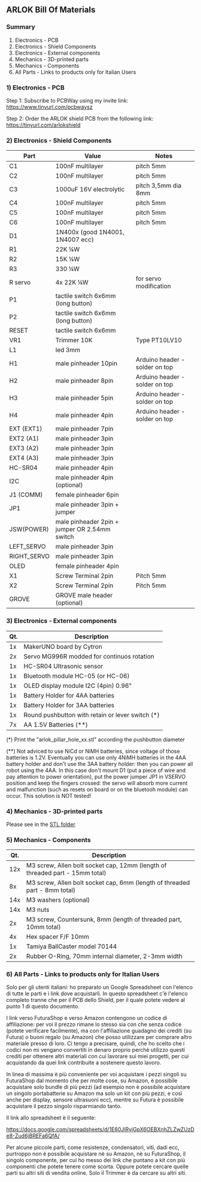## ARLOK Bill Of Materials

### Summary

1) Electronics - PCB
2) Electronics - Shield Components
3) Electronics - External components
4) Mechanics   - 3D-printed parts
5) Mechanics   - Components
6) All Parts - Links to products only for Italian Users

### 1) Electronics - PCB

Step 1: Subscribe to PCBWay using my invite link:
        https://www.tinyurl.com/pcbwaysz

Step 2: Order the ARLOK shield PCB from the following link:
        https://tinyurl.com/arlokshield

### 2) Electronics - Shield Components

| Part         | Value                                          | Notes                            |
|--------------|------------------------------------------------|----------------------------------|
| C1           | 100nF multilayer                               | pitch 5mm                        |
| C2           | 100nF multilayer                               | pitch 5mm                        |
| C3           | 1000uF 16V electrolytic                        | pitch 3,5mm dia 8mm              |
| C4           | 100nF multilayer                               | pitch 5mm                        |
| C5           | 100nF multilayer                               | pitch 5mm                        |
| C6           | 100nF multilayer                               | pitch 5mm                        |
| D1           | 1N400x  (good 1N4001, 1N4007 ecc)              |                                  |
| R1           | 22K ¼W                                         |                                  |
| R2           | 15K ¼W                                         |                                  |
| R3           | 330 ¼W                                         |                                  |
| R servo      | 4x 22K ¼W                                      | for servo modification           |
| P1           | tactile switch 6x6mm (long button)             |                                  |
| P2           | tactile switch 6x6mm (long button)             |                                  |
| RESET        | tactile switch 6x6mm                           |                                  |
| VR1          | Trimmer 10K                                    | Type PT10LV10                    |
| L1           | led 3mm                                        |                                  |
| H1           | male pinheader 10pin                           | Arduino header - solder on top   |
| H2           | male pinheader 8pin                            | Arduino header - solder on top   |
| H3           | male pinheader 5pin                            | Arduino header - solder on top   |
| H4           | male pinheader 4pin                            | Arduino header - solder on top   |
| EXT (EXT1)   | male pinheader 7pin                            |                                  |
| EXT2 (A1)    | male pinheader 3pin                            |                                  |
| EXT3 (A2)    | male pinheader 3pin                            |                                  |
| EXT4 (A3)    | male pinheader 3pin                            |                                  |
| HC-SR04      | male pinheader 4pin                            |                                  |
| I2C          | male pinheader 4pin (optional)                 |                                  |
| J1 (COMM)    | female pinheader 6pin                          |                                  |
| JP1          | male pinheader 3pin + jumper                   |                                  |
| JSW(POWER)   | male pinheader 2pin + jumper OR 2.54mm switch  |                                  |
| LEFT_SERVO   | male pinheader 3pin                            |                                  |
| RIGHT_SERVO  | male pinheader 3pin                            |                                  |
| OLED         | female pinheader 4pin                          |                                  |
| X1           | Screw Terminal 2pin                            | Pitch 5mm                        |
| X2           | Screw Terminal 2pin                            | Pitch 5mm                        |
| GROVE        | GROVE male header (optional)                   |                                  |

### 3) Electronics - External components

| Qt.          | Description                                      |
|--------------|--------------------------------------------------|
| 1x           | MakerUNO board by Cytron                         |
| 2x           | Servo MG996R modded for continuos rotation       |
| 1x           | HC-SR04 Ultrasonic sensor                        |
| 1x           | Bluetooth module HC-05 (or HC-06)                |
| 1x           | OLED display module I2C (4pin) 0.96"             |
| 1x           | Battery Holder for 4AA batteries                 |
| 1x           | Battery Holder for 3AA batteries                 |
| 1x           | Round pushbutton with retain or lever switch (*) |
| 7x           | AA 1.5V Batteries (**)                           |

(*)  Print the "arlok_pillar_hole_xx.stl" according the pushbutton diameter  
  
(**) Not adviced to use NiCd or NiMH batteries, since voltage of those batteries is 1.2V. 
     Eventually you can use only 4NiMH batteries in the 4AA battery holder and don't use the 
     3AA battery holder: then you can power all robot using the 4AA. In this case don't mount
     D1 (put a piece of wire and pay attention to power orientation), put the power jumper JP1
     in VSERVO position and keep the fingers crossed: the servo will absorb more current and
     malfunction (such as resets on board or on the bluetooh module) can occur. This solution
     is NOT tested!

### 4) Mechanics - 3D-printed parts

Please see in the [STL folder](../stl)

### 5) Mechanics - Components

| Qt.          | Description                                                                  |
|--------------|------------------------------------------------------------------------------|
| 12x          | M3 screw, Allen bolt socket cap, 12mm (length of threaded part - 15mm total) |
| 8x           | M3 screw, Allen bolt socket cap, 6mm (length of threaded part - 8mm total)   |
| 14x          | M3 washers (optional)                                                        |
| 14x          | M3 nuts                                                                      |
| 2x           | M3 screw, Countersunk, 8mm (length of threaded part, 10mm total)             |
| 4x           | Hex spacer F/F 10mm                                                          |
| 1x           | Tamiya BallCaster model 70144                                                |
| 2x           | Rubber O-Ring, 70mm internal diameter, 2-3mm width                           |

### 6) All Parts - Links to products only for Italian Users

Solo per gli utenti italiani: ho preparato un Google Spreadsheet con l'elenco di tutte le parti e i link dove acquistarli. In questo spreadsheet c'è l'elenco completo tranne che per il PCB dello Shield, per il quale potete vedere al punto 1 di questo documento.

I link verso FuturaShop e verso Amazon contengono un codice di affiliazione: per voi il prezzo rimane lo stesso sia con che senza codice (potete verificare facilmente), ma con l'affiliazione guadagno dei crediti (su Futura) o buoni regalo (su Amazon) che posso utilizzare per comprare altro materiale presso di loro. Ci tengo a precisare, quindi, che ho scelto che i codici non mi vengano convertiti in denaro proprio perchè utilizzo questi crediti per ottenere altri materiali con cui lavorare sui miei progetti, per cui acquistando da quei link contribuite a sostenere questo lavoro.  

In linea di massima è più conveniente per voi acquistare i pezzi singoli su FuturaShop dal momento che per molte cose, su Amazon, è possibile acquistare solo bundle di più pezzi (ad esempio non è possibile acquistare un singolo portabatterie su Amazon ma solo un kit con più pezzi, e così anche per display, sensore ultrasuoni ecc), mentre su Futura è possibile acquistare il pezzo singolo risparmiando tanto.

Il link allo spreadsheet è il seguente:  

https://docs.google.com/spreadsheets/d/1E60JlRyjGpX6OEBXnhZLZwZUzDe8-Zud6jBREFa6QfA/  

Per alcune piccole parti, come resistenze, condensatori, viti, dadi ecc, purtroppo non è possibile acquistare nè su Amazon, nè su FuturaShop, il singolo componente, per cui ho messo dei link che puntano a kit con più componenti che potete tenere come scorta. Oppure potete cercare quelle parti su altri siti di vendita online. Solo il Trimmer è da cercare su altri siti.